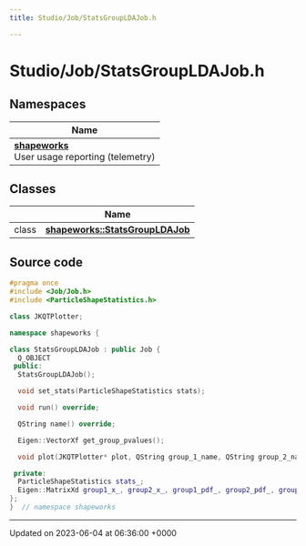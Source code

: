 ```yaml
---
title: Studio/Job/StatsGroupLDAJob.h

---
```


# Studio/Job/StatsGroupLDAJob.h



## Namespaces

| Name           |
| -------------- |
| **[shapeworks](../Namespaces/namespaceshapeworks.md)** <br>User usage reporting (telemetry)  |

## Classes

|                | Name           |
| -------------- | -------------- |
| class | **[shapeworks::StatsGroupLDAJob](../Classes/classshapeworks_1_1StatsGroupLDAJob.md)**  |




## Source code

```cpp
#pragma once
#include <Job/Job.h>
#include <ParticleShapeStatistics.h>

class JKQTPlotter;

namespace shapeworks {

class StatsGroupLDAJob : public Job {
  Q_OBJECT
 public:
  StatsGroupLDAJob();

  void set_stats(ParticleShapeStatistics stats);

  void run() override;

  QString name() override;

  Eigen::VectorXf get_group_pvalues();

  void plot(JKQTPlotter* plot, QString group_1_name, QString group_2_name);

 private:
  ParticleShapeStatistics stats_;
  Eigen::MatrixXd group1_x_, group2_x_, group1_pdf_, group2_pdf_, group1_map_, group2_map_;
};
}  // namespace shapeworks
```


-------------------------------

Updated on 2023-06-04 at 06:36:00 +0000
